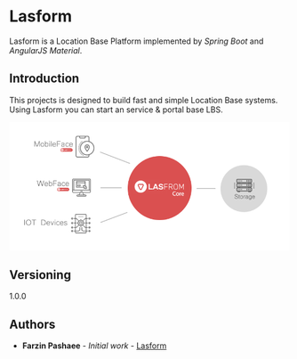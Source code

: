 # Lasform
Lasform is a Location Base Platform implemented by *Spring Boot* and *AngularJS Material*.
## Introduction
This projects is designed to build fast and simple Location Base systems. Using Lasform you can start an service & portal base LBS.

![General Look](https://raw.githubusercontent.com/farzinpashaee/Lasform/master/documents/images/lasform-infog.png)

## Versioning

1.0.0

## Authors

* **Farzin Pashaee** - *Initial work* - [Lasform](https://github.com/farzinpashaee/Lasform/)

